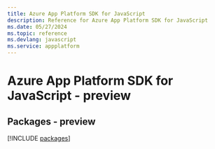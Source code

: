 ```yaml
---
title: Azure App Platform SDK for JavaScript
description: Reference for Azure App Platform SDK for JavaScript
ms.date: 05/27/2024
ms.topic: reference
ms.devlang: javascript
ms.service: appplatform
---
```

# Azure App Platform SDK for JavaScript - preview
## Packages - preview
[!INCLUDE [packages](app-platform-index.md)]